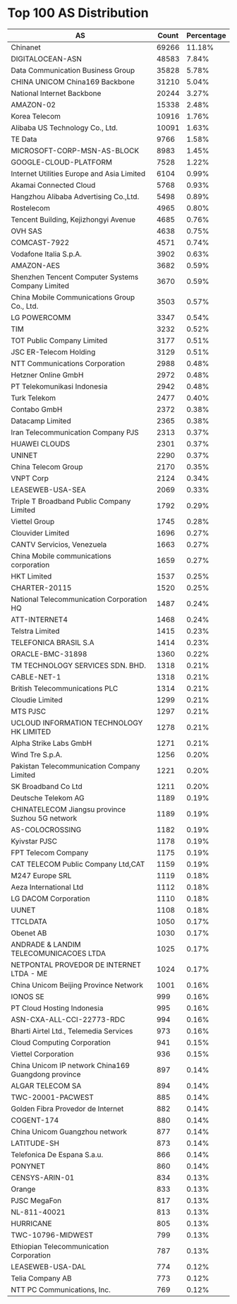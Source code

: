 # Top 100 AS Distribution
| AS | Count | Percentage |
|----|----|----|
| Chinanet | 69266 | 11.18% |
| DIGITALOCEAN-ASN | 48583 | 7.84% |
| Data Communication Business Group | 35828 | 5.78% |
| CHINA UNICOM China169 Backbone | 31210 | 5.04% |
| National Internet Backbone | 20244 | 3.27% |
| AMAZON-02 | 15338 | 2.48% |
| Korea Telecom | 10916 | 1.76% |
| Alibaba US Technology Co., Ltd. | 10091 | 1.63% |
| TE Data | 9766 | 1.58% |
| MICROSOFT-CORP-MSN-AS-BLOCK | 8983 | 1.45% |
| GOOGLE-CLOUD-PLATFORM | 7528 | 1.22% |
| Internet Utilities Europe and Asia Limited | 6104 | 0.99% |
| Akamai Connected Cloud | 5768 | 0.93% |
| Hangzhou Alibaba Advertising Co.,Ltd. | 5498 | 0.89% |
| Rostelecom | 4965 | 0.80% |
| Tencent Building, Kejizhongyi Avenue | 4685 | 0.76% |
| OVH SAS | 4638 | 0.75% |
| COMCAST-7922 | 4571 | 0.74% |
| Vodafone Italia S.p.A. | 3902 | 0.63% |
| AMAZON-AES | 3682 | 0.59% |
| Shenzhen Tencent Computer Systems Company Limited | 3670 | 0.59% |
| China Mobile Communications Group Co., Ltd. | 3503 | 0.57% |
| LG POWERCOMM | 3347 | 0.54% |
| TIM | 3232 | 0.52% |
| TOT Public Company Limited | 3177 | 0.51% |
| JSC ER-Telecom Holding | 3129 | 0.51% |
| NTT Communications Corporation | 2988 | 0.48% |
| Hetzner Online GmbH | 2972 | 0.48% |
| PT Telekomunikasi Indonesia | 2942 | 0.48% |
| Turk Telekom | 2477 | 0.40% |
| Contabo GmbH | 2372 | 0.38% |
| Datacamp Limited | 2365 | 0.38% |
| Iran Telecommunication Company PJS | 2313 | 0.37% |
| HUAWEI CLOUDS | 2301 | 0.37% |
| UNINET | 2290 | 0.37% |
| China Telecom Group | 2170 | 0.35% |
| VNPT Corp | 2124 | 0.34% |
| LEASEWEB-USA-SEA | 2069 | 0.33% |
| Triple T Broadband Public Company Limited | 1792 | 0.29% |
| Viettel Group | 1745 | 0.28% |
| Clouvider Limited | 1696 | 0.27% |
| CANTV Servicios, Venezuela | 1663 | 0.27% |
| China Mobile communications corporation | 1659 | 0.27% |
| HKT Limited | 1537 | 0.25% |
| CHARTER-20115 | 1520 | 0.25% |
| National Telecommunication Corporation HQ | 1487 | 0.24% |
| ATT-INTERNET4 | 1468 | 0.24% |
| Telstra Limited | 1415 | 0.23% |
| TELEFONICA BRASIL S.A | 1414 | 0.23% |
| ORACLE-BMC-31898 | 1360 | 0.22% |
| TM TECHNOLOGY SERVICES SDN. BHD. | 1318 | 0.21% |
| CABLE-NET-1 | 1318 | 0.21% |
| British Telecommunications PLC | 1314 | 0.21% |
| Cloudie Limited | 1299 | 0.21% |
| MTS PJSC | 1297 | 0.21% |
| UCLOUD INFORMATION TECHNOLOGY HK LIMITED | 1278 | 0.21% |
| Alpha Strike Labs GmbH | 1271 | 0.21% |
| Wind Tre S.p.A. | 1256 | 0.20% |
| Pakistan Telecommunication Company Limited | 1221 | 0.20% |
| SK Broadband Co Ltd | 1211 | 0.20% |
| Deutsche Telekom AG | 1189 | 0.19% |
| CHINATELECOM Jiangsu province Suzhou 5G network | 1189 | 0.19% |
| AS-COLOCROSSING | 1182 | 0.19% |
| Kyivstar PJSC | 1178 | 0.19% |
| FPT Telecom Company | 1175 | 0.19% |
| CAT TELECOM Public Company Ltd,CAT | 1159 | 0.19% |
| M247 Europe SRL | 1119 | 0.18% |
| Aeza International Ltd | 1112 | 0.18% |
| LG DACOM Corporation | 1110 | 0.18% |
| UUNET | 1108 | 0.18% |
| TTCLDATA | 1050 | 0.17% |
| Obenet AB | 1030 | 0.17% |
| ANDRADE & LANDIM TELECOMUNICACOES LTDA | 1025 | 0.17% |
| NETPONTAL PROVEDOR DE INTERNET LTDA - ME | 1024 | 0.17% |
| China Unicom Beijing Province Network | 1001 | 0.16% |
| IONOS SE | 999 | 0.16% |
| PT Cloud Hosting Indonesia | 995 | 0.16% |
| ASN-CXA-ALL-CCI-22773-RDC | 994 | 0.16% |
| Bharti Airtel Ltd., Telemedia Services | 973 | 0.16% |
| Cloud Computing Corporation | 941 | 0.15% |
| Viettel Corporation | 936 | 0.15% |
| China Unicom IP network China169 Guangdong province | 897 | 0.14% |
| ALGAR TELECOM SA | 894 | 0.14% |
| TWC-20001-PACWEST | 885 | 0.14% |
| Golden Fibra Provedor de Internet | 882 | 0.14% |
| COGENT-174 | 880 | 0.14% |
| China Unicom Guangzhou network | 877 | 0.14% |
| LATITUDE-SH | 873 | 0.14% |
| Telefonica De Espana S.a.u. | 866 | 0.14% |
| PONYNET | 860 | 0.14% |
| CENSYS-ARIN-01 | 834 | 0.13% |
| Orange | 833 | 0.13% |
| PJSC MegaFon | 817 | 0.13% |
| NL-811-40021 | 813 | 0.13% |
| HURRICANE | 805 | 0.13% |
| TWC-10796-MIDWEST | 799 | 0.13% |
| Ethiopian Telecommunication Corporation | 787 | 0.13% |
| LEASEWEB-USA-DAL | 774 | 0.12% |
| Telia Company AB | 773 | 0.12% |
| NTT PC Communications, Inc. | 769 | 0.12% |
